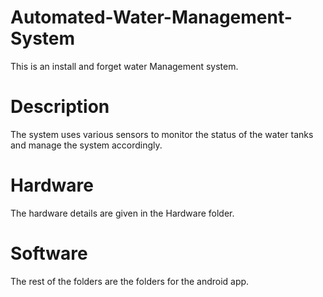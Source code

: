 # Automated-Water-Management-System
This is an install and forget water Management system.

# Description 
The system uses various sensors to monitor the status of the water tanks and manage the system accordingly.

# Hardware 
The hardware details are given in the Hardware folder.

# Software 
The rest of the folders are the folders for the android app.
